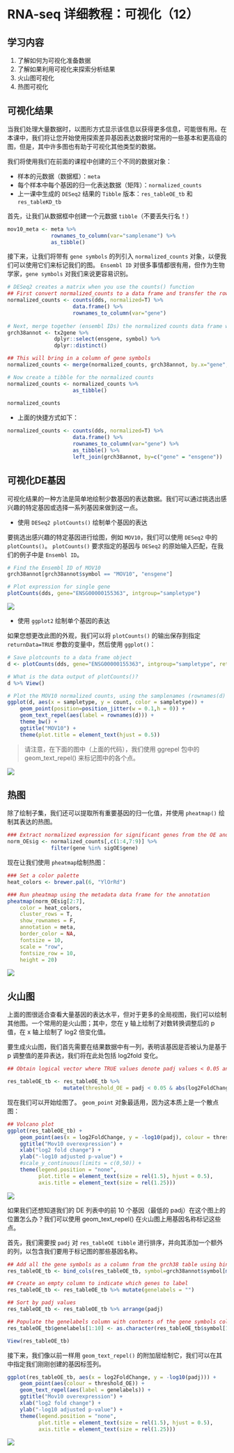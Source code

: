 # RNA-seq 详细教程：可视化（12）



## 学习内容

1. 了解如何为可视化准备数据
2. 了解如果利用可视化来探索分析结果
3. 火山图可视化
4. 热图可视化



## 可视化结果

当我们处理大量数据时，以图形方式显示该信息以获得更多信息，可能很有用。在本课中，我们将让您开始使用探索差异基因表达数据时常用的一些基本和更高级的图，但是，其中许多图也有助于可视化其他类型的数据。

我们将使用我们在前面的课程中创建的三个不同的数据对象：

- 样本的元数据（数据框）：`meta`
- 每个样本中每个基因的归一化表达数据（矩阵）：`normalized_counts`
- 上一课中生成的 `DESeq2` 结果的 `Tibble` 版本：`res_tableOE_tb` 和 `res_tableKD_tb`

首先，让我们从数据框中创建一个元数据 `tibble`（不要丢失行名！）

```R
mov10_meta <- meta %>% 
              rownames_to_column(var="samplename") %>% 
              as_tibble()
```

接下来，让我们将带有 `gene symbols` 的列引入 `normalized_counts` 对象，以便我们可以使用它们来标记我们的图。 `Ensembl ID` 对很多事情都很有用，但作为生物学家，`gene symbols` 对我们来说更容易识别。

```R
# DESeq2 creates a matrix when you use the counts() function
## First convert normalized_counts to a data frame and transfer the row names to a new column called "gene"
normalized_counts <- counts(dds, normalized=T) %>% 
                     data.frame() %>%
                     rownames_to_column(var="gene") 
  
# Next, merge together (ensembl IDs) the normalized counts data frame with a subset of the annotations in the tx2gene data frame (only the columns for ensembl gene IDs and gene symbols)
grch38annot <- tx2gene %>% 
               dplyr::select(ensgene, symbol) %>% 
               dplyr::distinct()

## This will bring in a column of gene symbols
normalized_counts <- merge(normalized_counts, grch38annot, by.x="gene", by.y="ensgene")

# Now create a tibble for the normalized counts
normalized_counts <- normalized_counts %>%
                     as_tibble()
  
normalized_counts 
```

- 上面的快捷方式如下：

```R
normalized_counts <- counts(dds, normalized=T) %>% 
                     data.frame() %>%
                     rownames_to_column(var="gene") %>%
                     as_tibble() %>%
                     left_join(grch38annot, by=c("gene" = "ensgene"))
```



## 可视化DE基因

可视化结果的一种方法是简单地绘制少数基因的表达数据。我们可以通过挑选出感兴趣的特定基因或选择一系列基因来做到这一点。

- 使用 `DESeq2 plotCounts()` 绘制单个基因的表达

要挑选出感兴趣的特定基因进行绘图，例如 `MOV10`，我们可以使用 `DESeq2` 中的 `plotCounts()`。 `plotCounts()` 要求指定的基因与 `DESeq2` 的原始输入匹配，在我们的例子中是 `Ensembl ID`。

```R
# Find the Ensembl ID of MOV10
grch38annot[grch38annot$symbol == "MOV10", "ensgene"]

# Plot expression for single gene
plotCounts(dds, gene="ENSG00000155363", intgroup="sampletype") 
```

![](https://swindler-typora.oss-cn-chengdu.aliyuncs.com/typora_imgs/image-20221211134454711.png)



- 使用 `ggplot2` 绘制单个基因的表达

如果您想更改此图的外观，我们可以将 `plotCounts()` 的输出保存到指定 `returnData=TRUE` 参数的变量中，然后使用 `ggplot()`：

```R
# Save plotcounts to a data frame object
d <- plotCounts(dds, gene="ENSG00000155363", intgroup="sampletype", returnData=TRUE)

# What is the data output of plotCounts()?
d %>% View()

# Plot the MOV10 normalized counts, using the samplenames (rownames(d) as labels)
ggplot(d, aes(x = sampletype, y = count, color = sampletype)) + 
    geom_point(position=position_jitter(w = 0.1,h = 0)) +
    geom_text_repel(aes(label = rownames(d))) + 
    theme_bw() +
    ggtitle("MOV10") +
    theme(plot.title = element_text(hjust = 0.5))
```

> 请注意，在下面的图中（上面的代码），我们使用 ggrepel 包中的 geom_text_repel() 来标记图中的各个点。

![](https://swindler-typora.oss-cn-chengdu.aliyuncs.com/typora_imgs/image-20221211134751542.png)



## 热图

除了绘制子集，我们还可以提取所有重要基因的归一化值，并使用 `pheatmap()` 绘制其表达的热图。

```R
### Extract normalized expression for significant genes from the OE and control samples (2:4 and 7:9)
norm_OEsig <- normalized_counts[,c(1:4,7:9)] %>% 
              filter(gene %in% sigOE$gene)  
```

现在让我们使用 `pheatmap`绘制热图：

```R
### Set a color palette
heat_colors <- brewer.pal(6, "YlOrRd")

### Run pheatmap using the metadata data frame for the annotation
pheatmap(norm_OEsig[2:7], 
    color = heat_colors, 
    cluster_rows = T, 
    show_rownames = F,
    annotation = meta, 
    border_color = NA, 
    fontsize = 10, 
    scale = "row", 
    fontsize_row = 10, 
    height = 20)
```

![](https://swindler-typora.oss-cn-chengdu.aliyuncs.com/typora_imgs/image-20221211135058223.png)



## 火山图

上面的图很适合查看大量基因的表达水平，但对于更多的全局视图，我们可以绘制其他图。一个常用的是火山图；其中，您在 y 轴上绘制了对数转换调整后的 p 值，在 x 轴上绘制了 log2 倍变化值。

要生成火山图，我们首先需要在结果数据中有一列，表明该基因是否被认为是基于 p 调整值的差异表达，我们将在此处包括 log2fold 变化。

```R
## Obtain logical vector where TRUE values denote padj values < 0.05 and fold change > 1.5 in either direction

res_tableOE_tb <- res_tableOE_tb %>% 
                  mutate(threshold_OE = padj < 0.05 & abs(log2FoldChange) >= 0.58)
```

现在我们可以开始绘图了。 `geom_point` 对象最适用，因为这本质上是一个散点图：

```R
## Volcano plot
ggplot(res_tableOE_tb) +
    geom_point(aes(x = log2FoldChange, y = -log10(padj), colour = threshold_OE)) +
    ggtitle("Mov10 overexpression") +
    xlab("log2 fold change") + 
    ylab("-log10 adjusted p-value") +
    #scale_y_continuous(limits = c(0,50)) +
    theme(legend.position = "none",
          plot.title = element_text(size = rel(1.5), hjust = 0.5),
          axis.title = element_text(size = rel(1.25)))  
```

![](https://swindler-typora.oss-cn-chengdu.aliyuncs.com/typora_imgs/image-20221211140746258.png)



如果我们还想知道我们的 DE 列表中的前 10 个基因（最低的 padj）在这个图上的位置怎么办？我们可以使用 geom_text_repel() 在火山图上用基因名称标记这些点。

首先，我们需要按 `padj` 对 `res_tableOE tibble` 进行排序，并向其添加一个额外的列，以包含我们要用于标记图的那些基因名称。

```R
## Add all the gene symbols as a column from the grch38 table using bind_cols()
res_tableOE_tb <- bind_cols(res_tableOE_tb, symbol=grch38annot$symbol[match(res_tableOE_tb$gene, grch38annot$ensgene)])

## Create an empty column to indicate which genes to label
res_tableOE_tb <- res_tableOE_tb %>% mutate(genelabels = "")

## Sort by padj values 
res_tableOE_tb <- res_tableOE_tb %>% arrange(padj)

## Populate the genelabels column with contents of the gene symbols column for the first 10 rows, i.e. the top 10 most significantly expressed genes
res_tableOE_tb$genelabels[1:10] <- as.character(res_tableOE_tb$symbol[1:10])

View(res_tableOE_tb)
```

接下来，我们像以前一样用 `geom_text_repel()` 的附加层绘制它，我们可以在其中指定我们刚刚创建的基因标签列。

```R
ggplot(res_tableOE_tb, aes(x = log2FoldChange, y = -log10(padj))) +
    geom_point(aes(colour = threshold_OE)) +
    geom_text_repel(aes(label = genelabels)) +
    ggtitle("Mov10 overexpression") +
    xlab("log2 fold change") + 
    ylab("-log10 adjusted p-value") +
    theme(legend.position = "none",
          plot.title = element_text(size = rel(1.5), hjust = 0.5),
          axis.title = element_text(size = rel(1.25))) 
```

![](https://swindler-typora.oss-cn-chengdu.aliyuncs.com/typora_imgs/image-20221211140855477.png)

